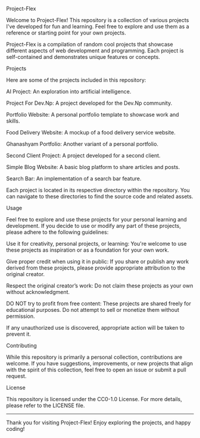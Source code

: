Project-Flex

Welcome to Project-Flex! This repository is a collection of various projects I've developed for fun and learning. Feel free to explore and use them as a reference or starting point for your own projects.

Project-Flex is a compilation of random cool projects that showcase different aspects of web development and programming. Each project is self-contained and demonstrates unique features or concepts.

Projects

Here are some of the projects included in this repository:

AI Project: An exploration into artificial intelligence.

Project For Dev.Np: A project developed for the Dev.Np community.

Portfolio Website: A personal portfolio template to showcase work and skills.

Food Delivery Website: A mockup of a food delivery service website.

Ghanashyam Portfolio: Another variant of a personal portfolio.

Second Client Project: A project developed for a second client.

Simple Blog Website: A basic blog platform to share articles and posts.

Search Bar: An implementation of a search bar feature.


Each project is located in its respective directory within the repository. You can navigate to these directories to find the source code and related assets.

Usage

Feel free to explore and use these projects for your personal learning and development. If you decide to use or modify any part of these projects, please adhere to the following guidelines:

Use it for creativity, personal projects, or learning: You're welcome to use these projects as inspiration or as a foundation for your own work.

Give proper credit when using it in public: If you share or publish any work derived from these projects, please provide appropriate attribution to the original creator.

Respect the original creator’s work: Do not claim these projects as your own without acknowledgment.

DO NOT try to profit from free content: These projects are shared freely for educational purposes. Do not attempt to sell or monetize them without permission.


If any unauthorized use is discovered, appropriate action will be taken to prevent it.

Contributing

While this repository is primarily a personal collection, contributions are welcome. If you have suggestions, improvements, or new projects that align with the spirit of this collection, feel free to open an issue or submit a pull request.

License

This repository is licensed under the CC0-1.0 License. For more details, please refer to the LICENSE file.


---

Thank you for visiting Project-Flex! Enjoy exploring the projects, and happy coding!


